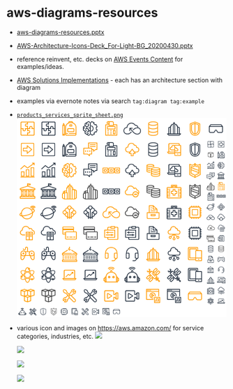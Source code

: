 # aws-diagrams-resources

* [aws-diagrams-resources.pptx](aws-diagrams-resources.pptx)
* [AWS-Architecture-Icons-Deck_For-Light-BG_20200430.pptx](AWS-Architecture-Icons-Deck_For-Light-BG_20200430.pptx)
* reference reinvent, etc. decks on [AWS Events Content](https://aws.amazon.com/events/events-content/) for examples/ideas.
* [AWS Solutions Implementations](https://aws.amazon.com/solutions/implementations/) - each has an architecture section with diagram
* examples via evernote notes via search `tag:diagram tag:example`
* [`products_services_sprite_sheet.png`](products_services_sprite_sheet.png)
    <img src="products_services_sprite_sheet.png" alt="" width="" />
* various icon and images on <https://aws.amazon.com/> for service categories, industries, etc.
    ![](https://d1.awsstatic.com/Solutions/Solutions%20Category%20Template%20Draft/Nelson%20Solution%20Template/AWS-Category-Icon_Financial-Services_60_Left-Aligned.9c8e4cbab3340d81805a782f82bf2abca653267e.png)

    ![](https://d1.awsstatic.com/webteam/homepage/editorials/Site-Merch_Free-Tier_Editorial.e425a53f7aab73431cacb1c52afc5fa0568fe969.png)

    ![](https://d1.awsstatic.com/Digital%20Marketing/sitemerch/tiles/Site-Merch_Getting-Started_Editorial.af832c5ef4feca15881f99b9d99c007163bfe6ad.png)

    ![](https://d1.awsstatic.com/AWSMP-Industry-Healthcare.0683ae2e82a417775840a1b434f2170198e71783.png)